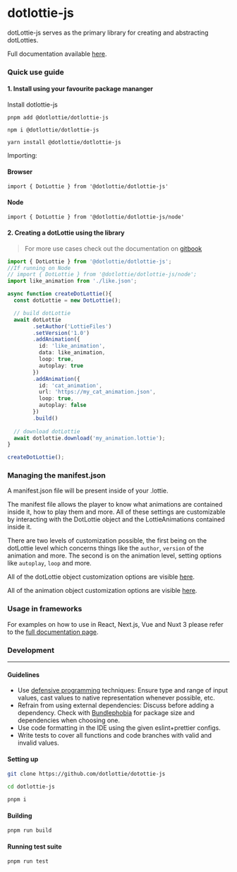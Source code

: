 # dotlottie-js

dotLottie-js serves as the primary library for creating and abstracting dotLotties.

Full documentation available [here](https://docs.lottiefiles.com/dotlottie-js-external/).

### Quick use guide

#### 1. Install using your favourite package mananger

Install dotlottie-js

```
pnpm add @dotlottie/dotlottie-js
```
```
npm i @dotlottie/dotlottie-js
```
```
yarn install @dotlottie/dotlottie-js
```

Importing:

#### Browser
```
import { DotLottie } from '@dotlottie/dotlottie-js'
```

#### Node
```
import { DotLottie } from '@dotlottie/dotlottie-js/node'
```


#### 2. Creating a dotLottie using the library

> For more use cases check out the documentation on [gitbook](https://docs.lottiefiles.com/dotlottie-js-external/)

```ts
import { DotLottie } from '@dotlottie/dotlottie-js';
//If running on Node
// import { DotLottie } from '@dotlottie/dotlottie-js/node';
import like_animation from './like.json';

async function createDotLottie(){
  const dotLottie = new DotLottie();

  // build dotLottie
  await dotLottie 
        .setAuthor('LottieFiles')
        .setVersion('1.0')
        .addAnimation({
          id: 'like_animation',
          data: like_animation,
          loop: true,
          autoplay: true
        })
        .addAnimation({
          id: 'cat_animation',
          url: 'https://my_cat_animation.json',
          loop: true,
          autoplay: false
        })
        .build()
  
  // download dotLottie
  await dotlottie.download('my_animation.lottie');
}

createDotLottie();
```

### Managing the manifest.json

A manifest.json file will be present inside of your .lottie.

The manifest file allows the player to know what animations are contained inside it, how to play them and more. All of these settings are customizable by interacting with the DotLottie object and the LottieAnimations contained inside it.

There are two levels of customization possible, the first being on the dotLottie level which concerns things like the ```author```, ```version``` of the animation and more. The second is on the animation level, setting options like ```autoplay```, ```loop``` and more.

All of the dotLottie object customization options are visible [here](https://app.gitbook.com/o/-MY5xai2gE1dn4A5MxPC/s/255RqgJTuWDILh0FJ2NK/documentation/dotlottie).

All of the animation object customization options are visible [here](https://app.gitbook.com/o/-MY5xai2gE1dn4A5MxPC/s/255RqgJTuWDILh0FJ2NK/documentation/lottieanimation).


### Usage in frameworks

For examples on how to use in React, Next.js, Vue and Nuxt 3 please refer to the [full documentation page]().


### Development

---

#### Guidelines

- Use [defensive programming](https://en.wikipedia.org/wiki/Defensive_programming) techniques: Ensure type and range of
  input values, cast values to native representation whenever possible, etc.
- Refrain from using external dependencies: Discuss before adding a dependency. Check with
  [Bundlephobia](https://bundlephobia.com/) for package size and dependencies when choosing one.
- Use code formatting in the IDE using the given eslint+prettier configs.
- Write tests to cover all functions and code branches with valid and invalid values.

#### Setting up

```sh
git clone https://github.com/dotlottie/dotottie-js

cd dotlottie-js

pnpm i
```

#### Building

```sh
pnpm run build
```

#### Running test suite

```sh
pnpm run test
```


